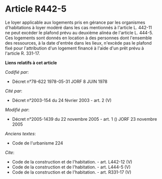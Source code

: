 # Article R442-5

Le loyer applicable aux logements pris en gérance par les organismes d'habitations à loyer modéré dans les cas mentionnés à
l'article L. 442-11 ne peut excéder le plafond prévu au deuxième alinéa de l'article L. 444-5. Ces logements sont donnés en
location à des personnes dont l'ensemble des ressources, à la date d'entrée dans les lieux, n'excède pas le plafond fixé pour
l'attribution d'un logement financé à l'aide d'un prêt prévu à l'article R. 331-17.

**Liens relatifs à cet article**

_Codifié par_:

  - Décret n°78-622 1978-05-31 JORF 8 JUIN 1978

_Cité par_:

  - Décret n°2003-154 du 24 février 2003 - art. 2 (V)

_Modifié par_:

  - Décret n°2005-1439 du 22 novembre 2005 - art. 1 () JORF 23 novembre 2005

_Anciens textes_:

  - Code de l'urbanisme 224

_Cite_:

  - Code de la construction et de l'habitation. - art. L442-12 (V)
  - Code de la construction et de l'habitation. - art. L444-5 (V)
  - Code de la construction et de l'habitation. - art. R331-17 (V)
